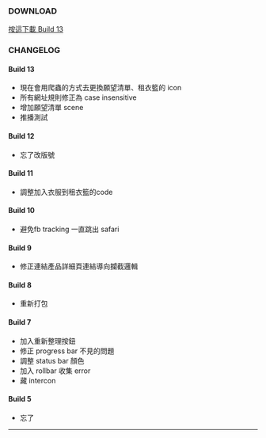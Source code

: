 ### DOWNLOAD
<a href='itms-services://?action=download-manifest&url=https://kamigami.e39a562r.tw/public/amaze/13/manifest.plist'> 按這下載 Build 13 </a>

### CHANGELOG

#### Build 13
- 現在會用爬蟲的方式去更換願望清單、租衣籃的 icon
- 所有網址規則修正為 case insensitive
- 增加願望清單 scene
- 推播測試

#### Build 12
- 忘了改版號

#### Build 11
- 調整加入衣服到租衣籃的code

#### Build 10
- 避免fb tracking 一直跳出 safari

#### Build 9
- 修正連結產品詳細頁連結導向攔截邏輯

#### Build 8
- 重新打包

#### Build 7
- 加入重新整理按鈕
- 修正 progress bar 不見的問題
- 調整 status bar 顏色
- 加入 rollbar 收集 error
- 藏 intercon

#### Build 5
- 忘了

---
